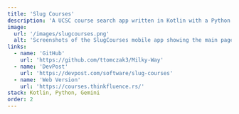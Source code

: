 ```yaml
---
title: 'Slug Courses'
description: 'A UCSC course search app written in Kotlin with a Python backend, and an integrated LLM to search for and ask for class recommendations in natural language. Won "Best Slug Hack" at CruzHacks 2024.'
image:
  url: '/images/slugcourses.png'
  alt: 'Screenshots of the SlugCourses mobile app showing the main page, the search page, and the course info page'
links:
  - name: 'GitHub'
    url: 'https://github.com/ttomczak3/Milky-Way'
  - name: 'DevPost'
    url: 'https://devpost.com/software/slug-courses'
  - name: 'Web Version'
    url: 'https://courses.thinkfluence.rs/'
stack: Kotlin, Python, Gemini
order: 2
---
```

